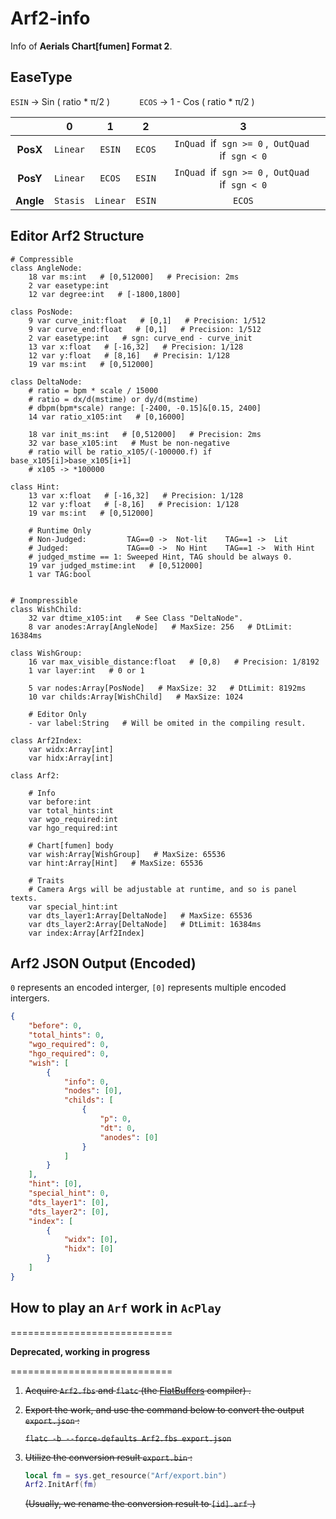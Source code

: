 # Arf2-info

Info of **Aerials Chart[fumen] Format 2**.

## EaseType

`ESIN`  ->  Sin ( ratio * π/2 )            `ECOS`  ->  1 - Cos ( ratio * π/2 ) 

|           | 0        | 1        | 2      | 3                                                    |
|:---------:|:--------:|:--------:|:------:|:----------------------------------------------------:|
| **PosX**  | `Linear` | `ESIN`   | `ECOS` | `InQuad`  if  `sgn >= 0` ,  `OutQuad`  if  `sgn < 0` |
| **PosY**  | `Linear` | `ECOS`   | `ESIN` | `InQuad`  if  `sgn >= 0` ,  `OutQuad`  if  `sgn < 0` |
| **Angle** | `Stasis` | `Linear` | `ESIN` | `ECOS`                                               |

## Editor Arf2 Structure

```gdscript
# Compressible
class AngleNode:
    18 var ms:int   # [0,512000]   # Precision: 2ms
    2 var easetype:int
    12 var degree:int   # [-1800,1800]

class PosNode:
    9 var curve_init:float   # [0,1]   # Precision: 1/512
    9 var curve_end:float   # [0,1]   # Precision: 1/512
    2 var easetype:int   # sgn: curve_end - curve_init
    13 var x:float   # [-16,32]   # Precision: 1/128
    12 var y:float   # [8,16]   # Precisin: 1/128
    19 var ms:int   # [0,512000]

class DeltaNode:
    # ratio = bpm * scale / 15000
    # ratio = dx/d(mstime) or dy/d(mstime)
    # dbpm(bpm*scale) range: [-2400, -0.15]&[0.15, 2400]
    14 var ratio_x105:int   # [0,16000]

    18 var init_ms:int   # [0,512000]   # Precision: 2ms
    32 var base_x105:int   # Must be non-negative
    # ratio will be ratio_x105/(-100000.f) if base_x105[i]>base_x105[i+1]
    # x105 -> *100000

class Hint:
    13 var x:float   # [-16,32]   # Precision: 1/128
    12 var y:float   # [-8,16]   # Precision: 1/128
    19 var ms:int   # [0,512000]

    # Runtime Only
    # Non-Judged:         TAG==0 ->  Not-lit    TAG==1 ->  Lit
    # Judged:             TAG==0 ->  No Hint    TAG==1 ->  With Hint
    # judged_mstime == 1: Sweeped Hint, TAG should be always 0.
    19 var judged_mstime:int   # [0,512000]
    1 var TAG:bool


# Inompressible
class WishChild:
    32 var dtime_x105:int   # See Class "DeltaNode".
    8 var anodes:Array[AngleNode]   # MaxSize: 256   # DtLimit: 16384ms

class WishGroup:
    16 var max_visible_distance:float   # [0,8)   # Precision: 1/8192
    1 var layer:int   # 0 or 1

    5 var nodes:Array[PosNode]   # MaxSize: 32   # DtLimit: 8192ms
    10 var childs:Array[WishChild]   # MaxSize: 1024

    # Editor Only
    - var label:String   # Will be omited in the compiling result.

class Arf2Index:
    var widx:Array[int]
    var hidx:Array[int]

class Arf2:

    # Info
    var before:int
    var total_hints:int
    var wgo_required:int
    var hgo_required:int

    # Chart[fumen] body
    var wish:Array[WishGroup]   # MaxSize: 65536
    var hint:Array[Hint]   # MaxSize: 65536

    # Traits
    # Camera Args will be adjustable at runtime, and so is panel texts.
    var special_hint:int
    var dts_layer1:Array[DeltaNode]   # MaxSize: 65536
    var dts_layer2:Array[DeltaNode]   # DtLimit: 16384ms
    var index:Array[Arf2Index]
```

## Arf2 JSON Output  (Encoded)

`0` represents an encoded interger, `[0]` represents multiple encoded intergers.

```json
{
    "before": 0,
    "total_hints": 0,
    "wgo_required": 0,
    "hgo_required": 0,
    "wish": [
        {
            "info": 0,
            "nodes": [0],
            "childs": [
                {
                    "p": 0,
                    "dt": 0,
                    "anodes": [0]
                }
            ]
        }
    ],
    "hint": [0],
    "special_hint": 0,
    "dts_layer1": [0],
    "dts_layer2": [0],
    "index": [
        {
            "widx": [0],
            "hidx": [0]
        }
    ]
}
```

## How to play an `Arf` work in `AcPlay`

============================

**Deprecated, working in progress**

============================

1. ~~Acquire `Arf2.fbs` and `flatc` (the [FlatBuffers](https://github.com/google/flatbuffers/releases) compiler) .~~

2. ~~Export the work, and use the command below to convert the output `export.json` :~~
   
   ~~`flatc -b --force-defaults Arf2.fbs export.json`~~

3. ~~Utilize the conversion result `export.bin` :~~
   
   ```lua
   local fm = sys.get_resource("Arf/export.bin")
   Arf2.InitArf(fm)
   ```
   
   ~~(Usually, we rename the conversion result to `[id].arf` .)~~
